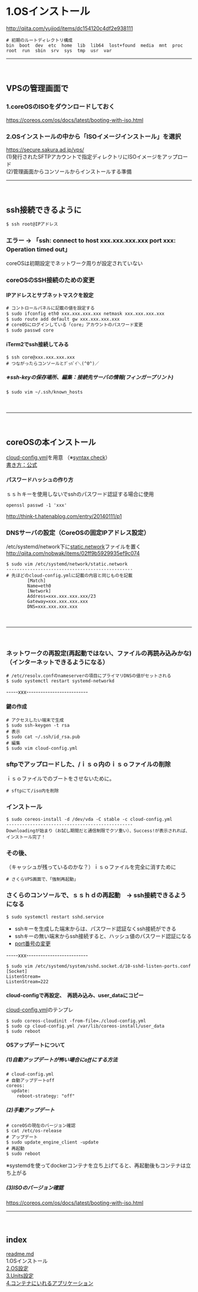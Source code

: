 # 1.OSインストール
http://qiita.com/yujiod/items/dc154120c4df2e938111  
```
# 初期のルートディレクトリ構成
bin  boot  dev  etc  home  lib  lib64  lost+found  media  mnt  proc  root  run  sbin  srv  sys  tmp  usr  var
```

- - - 
　  
## VPSの管理画面で

### 1.coreOSのISOをダウンロードしておく
https://coreos.com/os/docs/latest/booting-with-iso.html  

### 2.OSインストールの中から「ISOイメージインストール」を選択
https://secure.sakura.ad.jp/vps/  
(1)発行されたSFTPアカウントで指定ディレクトリにISOイメージをアップロード  
(2)管理画面からコンソールからインストールする準備  
　  
- - - 
　  
## ssh接続できるように
```cmd
$ ssh root@IPアドレス
```

### エラー → 「ssh: connect to host xxx.xxx.xxx.xxx port xxx: Operation timed out」
coreOSは初期設定でネットワーク周りが設定されていない
　  
### coreOSのSSH接続のための変更
#### IPアドレスとサブネットマスクを設定
```cmd
# コントロールパネルに記載の値を設定する
$ sudo ifconfig eth0 xxx.xxx.xxx.xxx netmask xxx.xxx.xxx.xxx
$ sudo route add default gw xxx.xxx.xxx.xxx
# coreOSにログインしている「core」アカウントのパスワード変更
$ sudo passwd core
```
#### iTerm2でssh接続してみる
```
$ ssh core@xxx.xxx.xxx.xxx
# つながったらコンソールとｸﾞｯﾊﾞｲ＼(^0^)／
```
##### ※ssh-keyの保存場所、編集：接続先サーバの情報(フィンガープリント)
```
$ sudo vim ~/.ssh/known_hosts
```
　  
- - - 
　  
## coreOSの本インストール
[cloud-config.yml](https://github.com/IsabellaAzu/memo/blob/master/vps/cloud-config.md)を用意 （※[syntax check](https://coreos.com/validate/)）  
[書き方：公式](https://coreos.com/os/docs/latest/cloud-config.html)  

#### パスワードハッシュの作り方
ｓｓｈキーを使用しないでsshのパスワード認証する場合に使用  
```
openssl passwd -1 'xxx'
```
http://think-t.hatenablog.com/entry/20140111/p1  


### DNSサーバの設定（CoreOSの固定IPアドレス設定）
/etc/systemd/network下に[static.network](https://github.com/IsabellaAzu/memo/blob/master/vps/static.network)ファイルを置く  
http://qiita.com/nobwak/items/02ff9b5929935ef9c074  

```
$ sudo vim /etc/systemd/network/static.network
------------------------------------------------
# 先ほどのcloud-config.ymlに記載の内容と同じものを記載
        [Match]
        Name=eth0
        [Network]
        Address=xxx.xxx.xxx.xxx/23
        Gateway=xxx.xxx.xxx.xxx
        DNS=xxx.xxx.xxx.xxx
```
　  
- - - 
　  
### ネットワークの再設定(再起動ではない、ファイルの再読み込みかな)（インターネットできるようになる）
```
# /etc/resolv.confのnameserverの項目にプライマリDNSの値がセットされる
$ sudo systemctl restart systemd-networkd
```


-----xxx--------------------------

#### 鍵の作成
```
# アクセスしたい端末で生成
$ sudo ssh-keygen -t rsa
# 表示
$ sudo cat ~/.ssh/id_rsa.pub
# 編集
$ sudo vim cloud-config.yml
```

### sftpでアップロードした、/ｉｓｏ内のｉｓｏファイルの削除
ｉｓｏファイルでのブートをさせないために。
```
# sftpにて/iso内を削除
```

### インストール
```
$ sudo coreos-install -d /dev/vda -C stable -c cloud-config.yml
------------------------------------------------
Downloadingが始まり（お試し期間だと通信制限でクソ重い）、Success!が表示されれば、インストール完了！
```

### その後、
（キャッシュが残っているのかな？）ｉｓｏファイルを完全に消すために
```
# さくらVPS画面で、「強制再起動」
```

### さくらのコンソールで、ｓｓｈｄの再起動　→ ssh接続できるようになる
```
$ sudo systemctl restart sshd.service
```
* sshキーを生成した端末からは、パスワード認証なくssh接続ができる  
* sshキーの無い端末からssh接続すると、ハッシュ値のパスワード認証になる  
* [port番号の変更](https://coreos.com/os/docs/latest/customizing-sshd.html#changing-the-sshd-port-1)  


-----xxx--------------------------

```
$ sudo vim /etc/systemd/system/sshd.socket.d/10-sshd-listen-ports.conf
[Socket]
ListenStream=
ListenStream=222
```


#### cloud-configで再設定、　再読み込み、user_dataにコピー
[cloud-config.yml](https://github.com/IsabellaAzu/memo/blob/master/vps/cloud-config.md#2coreosの本ストール後sshdを自動起動するssh接続するため)のテンプレ  
```
$ sudo coreos-cloudinit -from-file=./cloud-config.yml
$ sudo cp cloud-config.yml /var/lib/coreos-install/user_data
$ sudo reboot
```

#### OSアップデートについて
##### (1)自動アップデートが怖い場合にoffにする方法
```
# cloud-config.yml
# 自動アップデートoff
coreos:
  update:
    reboot-strategy: "off"
```

##### (2)手動アップデート
```
# coreOSの現在のバージョン確認
$ cat /etc/os-release
# アップデート
$ sudo update_engine_client -update
# 再起動
$ sudo reboot
```
※systemdを使ってdockerコンテナを立ち上げてると、再起動後もコンテナは立ち上がる

##### (3)ISOのバージョン確認
https://coreos.com/os/docs/latest/booting-with-iso.html



- - -   
　  　  
## index
<a href="./readme.md">readme.md</a>  
1.OSインストール  
<a href="./2.OS設定.md">2.OS設定</a>  
<a href="./3.Units設定.md">3.Units設定</a>  
<a href="./4.コンテナにいれるアプリケーション.md">4.コンテナにいれるアプリケーション</a>  



